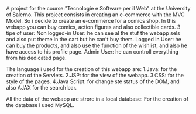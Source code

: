 A project for the course:"Tecnologie e Software per il Web" at the University of Salerno.
This project consists in creating an e-commerce with the MVC Model.
So i decide to create an e-commerce for a comics shop.
In this webapp you can buy comics, action figures and also collectible cards.
3 tipe of user:
Non logged-in User: he can see al the stuf the webapp sels and also put theme in the cart but he can't buy them.
Logged in User: he can buy the products, and also use the function of the wishlist, and also he have access to his profile page.
Admin User: he can controll everything from his dedicated page.

The language i used for the creation of this webapp are:
1.Java: for the creation of the Servlets.
2.JSP: for the view of the webapp.
3.CSS: for the style of the pages.
4.Java Script: for change ste status of the DOM, and also AJAX for the search bar.

All the data of the webapp are strore in a local database:
For the creation of the database i used MySQL.
